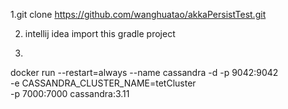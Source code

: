 1.git clone https://github.com/wanghuatao/akkaPersistTest.git

2. intellij idea import this gradle project
 
3. 
  docker run  --restart=always  --name cassandra -d -p 9042:9042 \
  -e CASSANDRA_CLUSTER_NAME=tetCluster  \
  -p 7000:7000 cassandra:3.11

  
